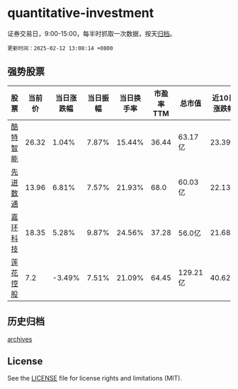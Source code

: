 # quantitative-investment

证券交易日，9:00-15:00，每半时抓取一次数据，按天[归档](archives)。

`更新时间：2025-02-12 13:08:14 +0800`

## 强势股票

|股票|当前价|当日涨跌幅|当日振幅|当日换手率|市盈率TTM|总市值|近10日涨跌幅|
|----|----|----|----|----|----|----|----|
|[酷特智能](https://xueqiu.com/S/SZ300840)|26.32|1.04%|7.87%|15.44%|36.44|63.17亿|23.39%|
|[先进数通](https://xueqiu.com/S/SZ300541)|13.96|6.81%|7.57%|21.93%|68.0|60.03亿|22.13%|
|[嘉环科技](https://xueqiu.com/S/SH603206)|18.35|5.28%|9.87%|24.56%|37.28|56.0亿|21.68%|
|[莲花控股](https://xueqiu.com/S/SH600186)|7.2|-3.49%|7.51%|21.09%|64.45|129.21亿|40.62%|

## 历史归档

[archives](archives)

## License

See the [LICENSE](LICENSE) file for license rights and limitations (MIT).